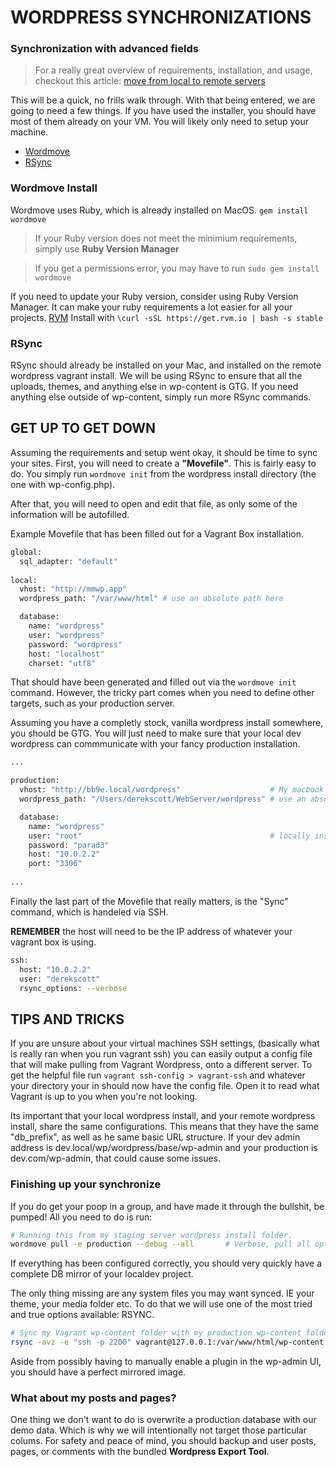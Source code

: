 # WORDPRESS SYNCHRONIZATIONS 

### Synchronization with advanced fields ###

> For a really great overview of requirements, installation, and usage, checkout this article:
> [move from local to remote servers](https://www.cloudways.com/blog/use-wordmove-to-move-code-and-databases-from-local-to-remote-servers/)

This will be a quick, no frills walk through. With that being entered, we are going to need a few things. 
If you have used the installer, you should have most of them already on your VM.
You will likely only need to setup your machine.

* [Wordmove](https://github.com/welaika/wordmove)
* [RSync](https://linux.die.net/man/1/rsync)


### Wordmove Install

Wordmove uses Ruby, which is already installed on MacOS. `gem install wordmove`

> If your Ruby version does not meet the minimium requirements, simply use **Ruby Version Manager**

> If you get a permissions error, you may have to run `sudo gem install wordmove`

If you need to update your Ruby version, consider using Ruby Version Manager. It can make your ruby requirements a lot easier for all your projects.
[RVM](https://rvm.io/) Install with `\curl -sSL https://get.rvm.io | bash -s stable`


### RSync

RSync should already be installed on your Mac, and installed on the remote wordpress vagrant install. We will be using RSync to ensure that all the uploads, themes, and anything else in wp-content is GTG. If you need anything else outside of wp-content, simply run more RSync commands.


## GET UP TO GET DOWN

Assuming the requirements and setup went okay, it should be time to sync your sites. First, you will need to create a **"Movefile"**. This is fairly easy to do. You simply run `wordmove init` from the wordpress install directory (the one with wp-config.php).

After that, you will need to open and edit that file, as only some of the information will be autofilled. 

Example Movefile that has been filled out for a Vagrant Box installation. 

```bash
global:
  sql_adapter: "default"
  
local:
  vhost: "http://mmwp.app"
  wordpress_path: "/var/www/html" # use an absolute path here

  database:
    name: "wordpress"
    user: "wordpress"
    password: "wordpress"
    host: "localhost"
    charset: "utf8"
```

That should have been generated and filled out via the `wordmove init` command. However, the tricky part comes when you need to define other targets, such as your production server.

Assuming you have a completly stock, vanilla wordpress install somewhere, you should be GTG. You will just need to make sure that your local dev wordpress can commmunicate with your fancy production installation. 

```bash
...

production:
  vhost: "http://bb9e.local/wordpress"                    # My macbook hosted site.
  wordpress_path: "/Users/derekscott/WebServer/wordpress" # use an absolute path here

  database:
    name: "wordpress"
    user: "root"                                          # locally installed mysql
    password: "parad3"
    host: "10.0.2.2"                                      
    port: "3306"
    
...
```

Finally the last part of the Movefile that really matters, is the "Sync" command, which is handeled via SSH.

**REMEMBER** the host will need to be the IP address of whatever your vagrant box is using. 
```bash
ssh:
  host: "10.0.2.2"
  user: "derekscott"
  rsync_options: --verbose
```


## TIPS AND TRICKS ##

If you are unsure about your virtual machines SSH settings, (basically what is really ran when you run vagrant ssh) you can easily output a config file that will make pulling from Vagrant Wordpress, onto a different server. To get the helpful file run `vagrant ssh-config > vagrant-ssh` and whatever your directory your in should now have the config file. Open it to read what Vagrant is up to you when you're not looking.

Its important that your local wordpress install, and your remote wordpress install, share the same configurations. This means that they have the same "db_prefix", as well as he same basic URL structure. If your dev admin address is dev.local/wp/wordpress/base/wp-admin and your production is dev.com/wp-admin, that could cause some issues. 


### Finishing up your synchronize ###

If you do get your poop in a group, and have made it through the bullshit, be pumped! All you need to do is run:

```bash
# Running this from my staging server wordpress install folder. 
wordmove pull -e production --debug --all       # Verbose, pull all options.
```

If everything has been configured correctly, you should very quickly have a complete DB mirror of your localdev project.

The only thing missing are any system files you may want synced. IE your theme, your media folder etc. To do that we will use one of the most tried and true options available: RSYNC.

```bash
# Sync my Vagrant wp-content folder with my production wp-content folder
rsync -avz -e "ssh -p 2200" vagrant@127.0.0.1:/var/www/html/wp-content ~/WebServer/wordpress/wp-content
```

Aside from possibly having to manually enable a plugin in the wp-admin UI, you should have a perfect mirrored image. 


### What about my posts and pages? ###

One thing we don't want to do is overwrite a production database with our demo data. Which is why we will intentionally not target those particular colums. For safety and peace of mind, you should backup and user posts, pages, or comments with the bundled **Wordpress Export Tool**. 

